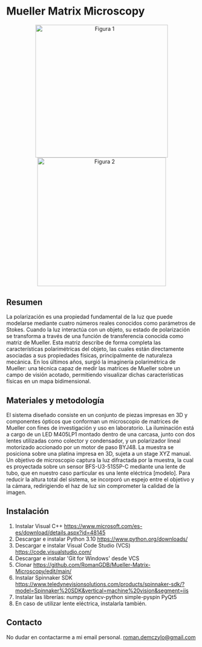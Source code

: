 # Mueller Matrix Microscopy

<p align="center">
  <img src="https://github.com/user-attachments/assets/6645155c-c7f0-4c85-827c-15a9a16cb878" alt="Figura 1" width="350"/>
  <img src="https://github.com/user-attachments/assets/010148f0-9522-45eb-82d4-dc5af4be7078" alt="Figura 2" width="339.4"/>
</p>

## Resumen

La polarización es una propiedad fundamental de la luz que puede modelarse mediante cuatro números reales conocidos como parámetros de Stokes. Cuando la luz interactúa con un objeto, su estado de polarización se transforma a través de una función de transferencia conocida como matriz de Mueller. Esta matriz describe de forma completa las características polarimétricas del objeto, las cuales están directamente asociadas a sus propiedades físicas, principalmente de naturaleza mecánica. En los últimos años, surgió la imaginería polarimétrica de Mueller: una técnica capaz de medir las matrices de Mueller sobre un campo de visión acotado, permitiendo visualizar dichas características físicas en un mapa bidimensional.

## Materiales y metodología

El sistema diseñado consiste en un conjunto de piezas impresas en 3D y componentes ópticos que conforman un microscopio de matrices de Mueller con fines de investigación y uso en laboratorio. La iluminación está a cargo de un LED M405LP1 montado dentro de una carcasa, junto con dos lentes utilizadas como colector y condensador, y un polarizador lineal motorizado accionado por un motor de paso BYJ48. La muestra se posiciona sobre una platina impresa en 3D, sujeta a un stage XYZ manual. Un objetivo de microscopio captura la luz difractada por la muestra, la cual es proyectada sobre un sensor BFS-U3-51S5P-C mediante una lente de tubo, que en nuestro caso particular es una lente eléctrica [modelo]. Para reducir la altura total del sistema, se incorporó un espejo entre el objetivo y la cámara, redirigiendo el haz de luz sin comprometer la calidad de la imagen.

## Instalación

1) Instalar Visual C++ https://www.microsoft.com/es-es/download/details.aspx?id=48145
2) Descargar e instalar Python 3.10 https://www.python.org/downloads/
3) Descargar e instalar Visual Code Studio (VCS) https://code.visualstudio.com/
4) Descargar e instalar 'Git for Windows' desde VCS
5) Clonar https://github.com/RomanGDB/Mueller-Matrix-Microscopy/edit/main/
6) Instalar Spinnaker SDK https://www.teledynevisionsolutions.com/products/spinnaker-sdk/?model=Spinnaker%20SDK&vertical=machine%20vision&segment=iis
7) Instalar las librerías: numpy opencv-python simple-pyspin PyQt5
8) En caso de utilizar lente eléctrica, instalarla también.

## Contacto
No dudar en contactarme a mi email personal.
roman.demczylo@gmail.com
